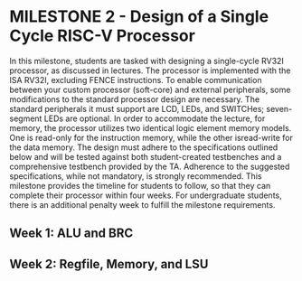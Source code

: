# MILESTONE 2 - Design of a Single Cycle RISC-V Processor

In this milestone, students are tasked with designing a single-cycle RV32I processor, as discussed in lectures. The processor is implemented with the ISA RV32I, excluding FENCE
instructions. To enable communication between your custom processor (soft-core) and external peripherals, some modifications to the standard processor design are necessary. The standard peripherals it
must support are LCD, LEDs, and SWITCHes; seven-segment LEDs are optional. In order to accommodate the lecture, for memory, the processor utilizes two identical logic element memory models.
One is read-only for the instruction memory, while the other isread-write for the data memory. The design must adhere to the specifications outlined below and will be tested against both student-created
testbenches and a comprehensive testbench provided by the TA. Adherence to the suggested specifications, while not mandatory, is strongly recommended. This milestone provides the timeline for students to follow,
so that they can complete their processor within four weeks. For undergraduate students, there is an additional penalty week to fulfill the milestone requirements.

## Week 1: ALU and BRC

## Week 2: Regfile, Memory, and LSU

